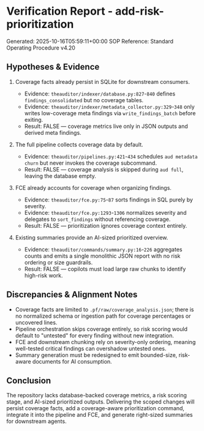 # Verification Report - add-risk-prioritization
Generated: 2025-10-16T05:59:11+00:00
SOP Reference: Standard Operating Procedure v4.20

## Hypotheses & Evidence

1. Coverage facts already persist in SQLite for downstream consumers.
   - Evidence: `theauditor/indexer/database.py:827`-`840` defines `findings_consolidated` but no coverage tables.
   - Evidence: `theauditor/indexer/metadata_collector.py:329`-`348` only writes low-coverage meta findings via `write_findings_batch` before exiting.
   - Result: FALSE — coverage metrics live only in JSON outputs and derived meta findings.

2. The full pipeline collects coverage data by default.
   - Evidence: `theauditor/pipelines.py:421`-`434` schedules `aud metadata churn` but never invokes the coverage subcommand.
   - Result: FALSE — coverage analysis is skipped during `aud full`, leaving the database empty.

3. FCE already accounts for coverage when organizing findings.
   - Evidence: `theauditor/fce.py:75`-`87` sorts findings in SQL purely by severity.
   - Evidence: `theauditor/fce.py:1293`-`1306` normalizes severity and delegates to `sort_findings` without referencing coverage.
   - Result: FALSE — prioritization ignores coverage context entirely.

4. Existing summaries provide an AI-sized prioritized overview.
   - Evidence: `theauditor/commands/summary.py:16`-`226` aggregates counts and emits a single monolithic JSON report with no risk ordering or size guardrails.
   - Result: FALSE — copilots must load large raw chunks to identify high-risk work.

## Discrepancies & Alignment Notes
- Coverage facts are limited to `.pf/raw/coverage_analysis.json`; there is no normalized schema or ingestion path for coverage percentages or uncovered lines.
- Pipeline orchestration skips coverage entirely, so risk scoring would default to "untested" for every finding without new integration.
- FCE and downstream chunking rely on severity-only ordering, meaning well-tested critical findings can overshadow untested ones.
- Summary generation must be redesigned to emit bounded-size, risk-aware documents for AI consumption.

## Conclusion
The repository lacks database-backed coverage metrics, a risk scoring stage, and AI-sized prioritized outputs. Delivering the scoped changes will persist coverage facts, add a coverage-aware prioritization command, integrate it into the pipeline and FCE, and generate right-sized summaries for downstream agents.

